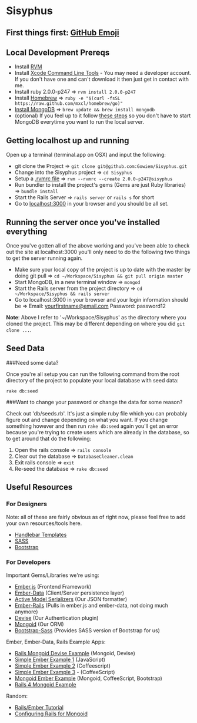 Sisyphus
========

## First things first: [GitHub Emoji](http://www.emoji-cheat-sheet.com/)

## Local Development Prereqs

- Install [RVM](http://rvm.io/)
- Install [Xcode Command Line Tools](https://developer.apple.com/downloads/index.action) - You may need a developer account. If you don't have one and can't download it then just get in contact with me. 
- Install ruby 2.0.0-p247 => `rvm install 2.0.0-p247`
- Install [Homebrew](http://brew.sh/) => `ruby -e "$(curl -fsSL https://raw.github.com/mxcl/homebrew/go)"`
- [Install MongoDB](http://docs.mongodb.org/manual/installation/) => `brew update && brew install mongodb`
- (optional) If you feel up to it follow [these steps](http://stackoverflow.com/a/5601077/1159410) so you don't have to start MongoDB everytime you want to run the local server.  

## Getting localhost up and running
Open up a terminal (terminal.app on OSX) and input the following:

- git clone the Project  => `git clone git@github.com:Gowiem/Sisyphus.git`
- Change into the Sisyphus project => `cd Sisyphus`
- Setup a [.rvmrc file](http://rvm.io/workflow/projects) => `rvm --rvmrc --create 2.0.0-p247@sisyphus`
- Run bundler to install the project's gems (Gems are just Ruby libraries) => `bundle install`
- Start the Rails Server => `rails server` or `rails s` for short
- Go to [localhost:3000](localhost:3000) in your browser and you should be all set. 

## Running the server once you've installed everything
Once you've gotten all of the above working and you've been able to check out the site at localhost:3000 you'll only need to do the following two things to get the server running again. 
- Make sure your local copy of the project is up to date with the master by doing git pull => `cd ~/Workspace/Sisyphus && git pull origin master`
- Start MongoDB, in a new terminal window => `mongod`
- Start the Rails server from the project directory => `cd ~/Workspace/Sisyphus && rails server` 
- Go to localhost:3000 in your browser and your login information should be => Email: yourfirstname@email.com Password: password12

**Note**: Above I refer to '~/Workspace/Sisyphus' as the directory where you cloned the project. This may be different depending on where you did `git clone ...`. 

## Seed Data

###Need some data?

Once you're all setup you can run the following command from the root directory of the project to populate your local database with seed data:

`rake db:seed`

###Want to change your password or change the data for some reason?

Check out 'db/seeds.rb'. It's just a simple ruby file which you can probably figure out and change depending on what you want. If you change something however and then run `rake db:seed` again you'll get an error because you're trying to create users which are already in the database, so to get around that do the following: 

1. Open the rails console => `rails console`
2. Clear out the database => `DatabaseCleaner.clean`
3. Exit rails console => `exit`
4. Re-seed the database => `rake db:seed`

## Useful Resources 

### For Designers
Note: all of these are fairly obvious as of right now, please feel free to add your own resources/tools here. 

- [Handlebar Templates](http://handlebarsjs.com/)
- [SASS](http://sass-lang.com/)
- [Bootstrap](http://getbootstrap.com/)

### For Developers

Important Gems/Libraries we're using:

- [Ember.js](https://github.com/emberjs/ember.js) (Frontend Framework)
- [Ember-Data](https://github.com/emberjs/data) (Client/Server persistence layer)
- [Active Model Serializers](https://github.com/rails-api/active_model_serializers) (Our JSON formatter)
- [Ember-Rails](https://github.com/emberjs/ember-rails) (Pulls in ember.js and ember-data, not doing much anymore)
- [Devise](https://github.com/plataformatec/devise) (Our Authentication plugin)
- [Mongoid](https://github.com/mongoid/mongoid) (Our ORM)
- [Bootstrap-Sass](https://github.com/thomas-mcdonald/bootstrap-sass) (Provides SASS version of Bootstrap for us)

Ember, Ember-Data, Rails Example Apps:


- [Rails Mongoid Devise Example](https://github.com/RailsApps/rails3-mongoid-devise) (Mongoid, Devise)
- [Simple Ember Example 1](https://github.com/dgeb/ember_data_example) (JavaScript)
- [Simple Ember Example 2](https://github.com/wulftone/rails-ember-example) (Coffeescript)
- [Simple Ember Example 3](https://github.com/bazzel/ember-sample2) - (CoffeeScript)
- [Mongoid Ember Example](https://github.com/evendis/rails-ember-mongo-bootstrap-demo) (Mongoid, CoffeeScript, Bootstrap)
- [Rails 4 Mongoid Example](https://github.com/mongoid/echo)

Random:

- [Rails/Ember Tutorial](http://www.cerebris.com/blog/2012/01/24/beginning-ember-js-on-rails-part-1/)
- [Configuring Rails for Mongoid](http://mongoid.org/en/mongoid/docs/rails.html)

